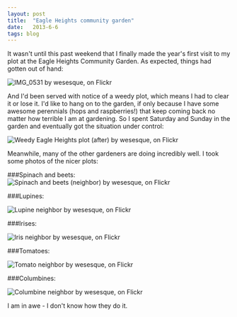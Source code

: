 ```yaml
---
layout: post
title:  "Eagle Heights community garden"
date:   2013-6-6
tags: blog
---
```


It wasn't until this past weekend that I finally made the year's first visit to my plot at the Eagle Heights Community Garden. As expected, things had gotten out of hand:

![IMG_0531 by wesesque, on Flickr](http://farm6.staticflickr.com/5344/9002075879_d193a468e9_z.jpg)

And I'd been served with notice of a weedy plot, which means I had to clear it or lose it. I'd like to hang on to the garden, if only because I have some awesome perennials (hops and raspberries!) that keep coming back no matter how terrible I am at gardening. So I spent Saturday and Sunday in the garden and eventually got the situation under control:

![Weedy Eagle Heights plot (after) by wesesque, on Flickr](http://farm4.staticflickr.com/3815/8950971989_28d7eab0d1_z.jpg)

Meanwhile, many of the other gardeners are doing incredibly well. I took some photos of the nicer plots:

###Spinach and beets:
![Spinach and beets (neighbor) by wesesque, on Flickr](http://farm8.staticflickr.com/7412/8925185627_eb524ccd09_z.jpg)

###Lupines:

![Lupine neighbor by wesesque, on Flickr](http://farm9.staticflickr.com/8417/8925796584_5d016e229e_z.jpg)

###Irises:

![Iris neighbor by wesesque, on Flickr](http://farm6.staticflickr.com/5469/8925786640_bfe92439d1_z.jpg)

###Tomatoes:

![Tomato neighbor by wesesque, on Flickr](http://farm3.staticflickr.com/2858/8925159137_d58885752c_z.jpg)

###Columbines:

![Columbine neighbor by wesesque, on Flickr](http://farm4.staticflickr.com/3771/8925803854_453c7a8e17_z.jpg)

I am in awe - I don't know how they do it.